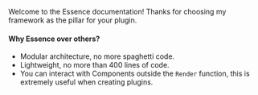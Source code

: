 Welcome to the Essence documentation! Thanks for choosing my framework as the pillar for your plugin.

#### Why Essence over others?

* Modular architecture, no more spaghetti code.
* Lightweight, no more than 400 lines of code.
* You can interact with Components outside the `Render` function, this is extremely useful when creating plugins.